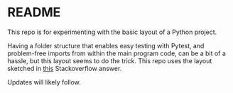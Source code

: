 # README

This repo is for experimenting with the basic layout of a Python project.

Having a folder structure that enables easy testing with Pytest, and problem-free imports from within the main program code, can be a bit of a hassle, but this layout seems to do the trick.
This repo uses the layout sketched in [this](https://stackoverflow.com/a/16985066/1623829) Stackoverflow answer.

Updates will likely follow.
